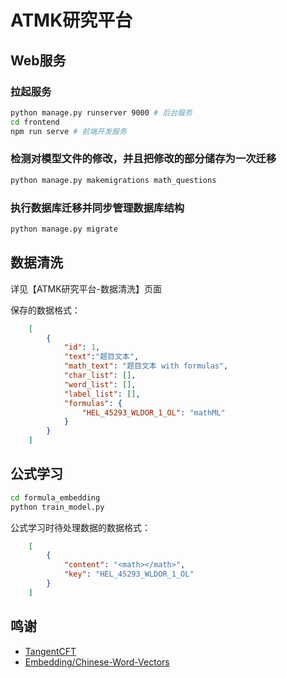 # ATMK研究平台


## Web服务

### 拉起服务

```bash
python manage.py runserver 9000 # 后台服务
cd frontend
npm run serve # 前端开发服务
```

### 检测对模型文件的修改，并且把修改的部分储存为一次迁移
```bash
python manage.py makemigrations math_questions
```
### 执行数据库迁移并同步管理数据库结构
```bash
python manage.py migrate
```

## 数据清洗

详见【ATMK研究平台-数据清洗】页面

保存的数据格式：

```json
    [
        {
            "id": 1,
            "text":"题目文本",
            "math_text": "题目文本 with formulas",
            "char_list": [],
            "word_list": [],
            "label_list": [],
            "formulas": {
                "HEL_45293_WLDOR_1_OL": "mathML"
            }
        }
    ]

```

## 公式学习

```bash
cd formula_embedding
python train_model.py
```

公式学习时待处理数据的数据格式：

```json
    [
        {
            "content": "<math></math>",
            "key": "HEL_45293_WLDOR_1_OL"
        }
    ]

```

## 鸣谢
+ [TangentCFT](https://github.com/BehroozMansouri/TangentCFT)
+ [Embedding/Chinese-Word-Vectors](https://github.com/Embedding/Chinese-Word-Vectors)
